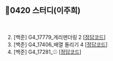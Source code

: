 ## 📘0420 스터디(이주희)
</br>

2. [백준] G4_17779_게리맨더링 2 [[정답코드]()]
3. [백준] G4_17406_배열 돌리기 4 [[정답코드]()]
4. [백준] G4_17281_⚾ [[정답코드]()]
